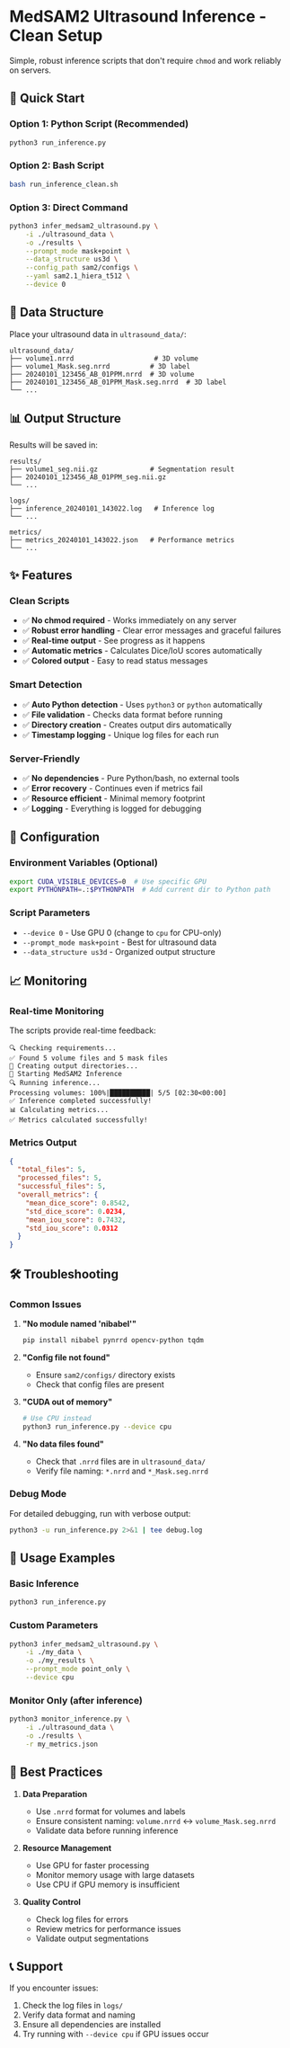 # MedSAM2 Ultrasound Inference - Clean Setup

Simple, robust inference scripts that don't require `chmod` and work reliably on servers.

## 🚀 Quick Start

### Option 1: Python Script (Recommended)
```bash
python3 run_inference.py
```

### Option 2: Bash Script
```bash
bash run_inference_clean.sh
```

### Option 3: Direct Command
```bash
python3 infer_medsam2_ultrasound.py \
    -i ./ultrasound_data \
    -o ./results \
    --prompt_mode mask+point \
    --data_structure us3d \
    --config_path sam2/configs \
    --yaml sam2.1_hiera_t512 \
    --device 0
```

## 📁 Data Structure

Place your ultrasound data in `ultrasound_data/`:
```
ultrasound_data/
├── volume1.nrrd                    # 3D volume
├── volume1_Mask.seg.nrrd          # 3D label
├── 20240101_123456_AB_01PPM.nrrd  # 3D volume
├── 20240101_123456_AB_01PPM_Mask.seg.nrrd  # 3D label
└── ...
```

## 📊 Output Structure

Results will be saved in:
```
results/
├── volume1_seg.nii.gz             # Segmentation result
├── 20240101_123456_AB_01PPM_seg.nii.gz
└── ...

logs/
├── inference_20240101_143022.log   # Inference log
└── ...

metrics/
├── metrics_20240101_143022.json   # Performance metrics
└── ...
```

## ✨ Features

### Clean Scripts
- ✅ **No chmod required** - Works immediately on any server
- ✅ **Robust error handling** - Clear error messages and graceful failures
- ✅ **Real-time output** - See progress as it happens
- ✅ **Automatic metrics** - Calculates Dice/IoU scores automatically
- ✅ **Colored output** - Easy to read status messages

### Smart Detection
- ✅ **Auto Python detection** - Uses `python3` or `python` automatically
- ✅ **File validation** - Checks data format before running
- ✅ **Directory creation** - Creates output dirs automatically
- ✅ **Timestamp logging** - Unique log files for each run

### Server-Friendly
- ✅ **No dependencies** - Pure Python/bash, no external tools
- ✅ **Error recovery** - Continues even if metrics fail
- ✅ **Resource efficient** - Minimal memory footprint
- ✅ **Logging** - Everything is logged for debugging

## 🔧 Configuration

### Environment Variables (Optional)
```bash
export CUDA_VISIBLE_DEVICES=0  # Use specific GPU
export PYTHONPATH=.:$PYTHONPATH  # Add current dir to Python path
```

### Script Parameters
- `--device 0` - Use GPU 0 (change to `cpu` for CPU-only)
- `--prompt_mode mask+point` - Best for ultrasound data
- `--data_structure us3d` - Organized output structure

## 📈 Monitoring

### Real-time Monitoring
The scripts provide real-time feedback:
```
🔍 Checking requirements...
✅ Found 5 volume files and 5 mask files
📁 Creating output directories...
🚀 Starting MedSAM2 Inference
🔍 Running inference...
Processing volumes: 100%|██████████| 5/5 [02:30<00:00]
✅ Inference completed successfully!
📊 Calculating metrics...
✅ Metrics calculated successfully!
```

### Metrics Output
```json
{
  "total_files": 5,
  "processed_files": 5,
  "successful_files": 5,
  "overall_metrics": {
    "mean_dice_score": 0.8542,
    "std_dice_score": 0.0234,
    "mean_iou_score": 0.7432,
    "std_iou_score": 0.0312
  }
}
```

## 🛠️ Troubleshooting

### Common Issues

1. **"No module named 'nibabel'"**
   ```bash
   pip install nibabel pynrrd opencv-python tqdm
   ```

2. **"Config file not found"**
   - Ensure `sam2/configs/` directory exists
   - Check that config files are present

3. **"CUDA out of memory"**
   ```bash
   # Use CPU instead
   python3 run_inference.py --device cpu
   ```

4. **"No data files found"**
   - Check that `.nrrd` files are in `ultrasound_data/`
   - Verify file naming: `*.nrrd` and `*_Mask.seg.nrrd`

### Debug Mode
For detailed debugging, run with verbose output:
```bash
python3 -u run_inference.py 2>&1 | tee debug.log
```

## 📝 Usage Examples

### Basic Inference
```bash
python3 run_inference.py
```

### Custom Parameters
```bash
python3 infer_medsam2_ultrasound.py \
    -i ./my_data \
    -o ./my_results \
    --prompt_mode point_only \
    --device cpu
```

### Monitor Only (after inference)
```bash
python3 monitor_inference.py \
    -i ./ultrasound_data \
    -o ./results \
    -r my_metrics.json
```

## 🎯 Best Practices

1. **Data Preparation**
   - Use `.nrrd` format for volumes and labels
   - Ensure consistent naming: `volume.nrrd` ↔ `volume_Mask.seg.nrrd`
   - Validate data before running inference

2. **Resource Management**
   - Use GPU for faster processing
   - Monitor memory usage with large datasets
   - Use CPU if GPU memory is insufficient

3. **Quality Control**
   - Check log files for errors
   - Review metrics for performance issues
   - Validate output segmentations

## 📞 Support

If you encounter issues:
1. Check the log files in `logs/`
2. Verify data format and naming
3. Ensure all dependencies are installed
4. Try running with `--device cpu` if GPU issues occur 